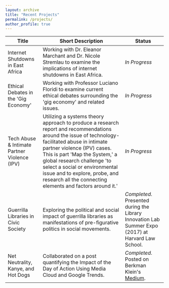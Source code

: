 ```yaml
---
layout: archive
title: "Recent Projects"
permalink: /projects/
author_profile: true
---
```



|Title|Short Description|Status|
|-----|-----------------|------|
|Internet Shutdowns in East Africa|Working with Dr. Eleanor Marchant and Dr. Nicole Stremlau to examine the implications of internet shutdowns in East Africa.|*In Progress*|
|Ethical Debates in the 'Gig Economy'|Working with Professor Luciano Floridi to examine current ethical debates surrounding the 'gig economy' and related issues.|*In Progress*|
|Tech Abuse & Intimate Partner Violence (IPV)|Utilizing a systems theory approach to produce a research report and recommendations around the issue of technology-facilitated abuse in intimate partner violence (IPV) cases. This is part 'Map the System,' a global research challenge 'to select a social or environmental issue and to explore, probe, and research all the connecting elements and factors around it.'|*In Progress*|
|Guerrilla Libraries in Civic Society|Exploring the political and social impact of guerrilla libraries as manifestations of pre-figurative politics in social movements.|*Completed*. Presented during the Library Innovation Lab Summer Expo (2017) at Harvard Law School.|
|Net Neutrality, Kanye, and Hot Dogs|Collaborated on a post quantifying the Impact of the Day of Action Using Media Cloud and Google Trends.|*Completed*. Posted on Berkman Klein's [Medium](https://medium.com/berkman-klein-center/net-neutrality-kanye-and-hot-dogs-b3cfae106d75).|
